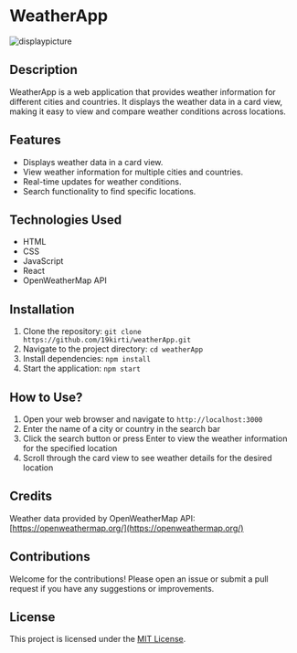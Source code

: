 # WeatherApp

![displaypicture](https://github.com/19kirti/weather_app/assets/145956071/f3c99a54-a66f-4d5d-81f7-cae0901de69a)


## Description
WeatherApp is a web application that provides weather information for different cities and countries. It displays the weather data in a card view, making it easy to view and compare weather conditions across locations.

## Features
- Displays weather data in a card view.
- View weather information for multiple cities and countries.
- Real-time updates for weather conditions.
- Search functionality to find specific locations.

## Technologies Used
- HTML
- CSS
- JavaScript
- React
- OpenWeatherMap API

## Installation
1. Clone the repository: `git clone https://github.com/19kirti/weatherApp.git`
2. Navigate to the project directory: `cd weatherApp`
3. Install dependencies: `npm install`
4. Start the application: `npm start`

## How to Use?
1. Open your web browser and navigate to `http://localhost:3000`
2. Enter the name of a city or country in the search bar
3. Click the search button or press Enter to view the weather information for the specified location
4. Scroll through the card view to see weather details for the desired location

## Credits
Weather data provided by OpenWeatherMap API: [https://openweathermap.org/](https://openweathermap.org/)

## Contributions
Welcome for the contributions! Please open an issue or submit a pull request if you have any suggestions or improvements.

## License
This project is licensed under the [MIT License](LICENSE).
